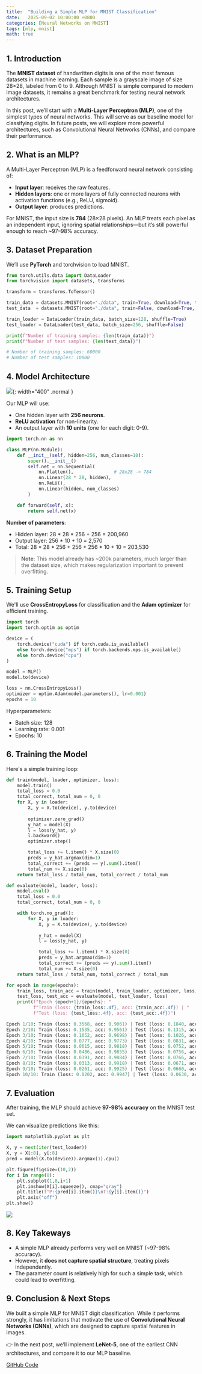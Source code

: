 ```yaml
---
title:  "Building a Simple MLP for MNIST Classification"
date:   2025-09-02 10:00:00 +0800
categories: [Neural Networks on MNIST]
tags: [mlp, mnist]
math: true
---
```


## 1. Introduction

The **MNIST dataset** of handwritten digits is one of the most famous datasets in machine learning. Each sample is a grayscale image of size 28×28, labeled from 0 to 9. Although MNIST is simple compared to modern image datasets, it remains a great benchmark for testing neural network architectures.

In this post, we’ll start with a **Multi-Layer Perceptron (MLP)**, one of the simplest types of neural networks. This will serve as our baseline model for classifying digits. In future posts, we will explore more powerful architectures, such as Convolutional Neural Networks (CNNs), and compare their performance.

## 2. What is an MLP?

A Multi-Layer Perceptron (MLP) is a feedforward neural network consisting of:
- **Input layer**: receives the raw features.
- **Hidden layers**: one or more layers of fully connected neurons with activation functions (e.g., ReLU, sigmoid).
- **Output layer**: produces predictions.

For MNIST, the input size is **784** (28×28 pixels). An MLP treats each pixel as an independent input, ignoring spatial relationships—but it’s still powerful enough to reach ~97–98% accuracy.

## 3. Dataset Preparation

We’ll use **PyTorch** and torchvision to load MNIST.

```python
from torch.utils.data import DataLoader
from torchvision import datasets, transforms

transform = transforms.ToTensor()

train_data = datasets.MNIST(root="./data", train=True, download=True, transform=transform)
test_data  = datasets.MNIST(root="./data", train=False, download=True, transform=transform)

train_loader = DataLoader(train_data, batch_size=128, shuffle=True)
test_loader = DataLoader(test_data, batch_size=256, shuffle=False)
```

```python
print(f"Number of training samples: {len(train_data)}")
print(f"Number of test samples: {len(test_data)}")

# Number of training samples: 60000
# Number of test samples: 10000
```

## 4. Model Architecture

![](./assets/img/posts/20250902_mlp_architecture.png){: width="400" .normal }

Our MLP will use:
- One hidden layer with **256 neurons**.
- **ReLU activation** for non-linearity.
- An output layer with **10 units** (one for each digit: 0-9).

```python
import torch.nn as nn

class MLP(nn.Module):
    def __init__(self, hidden=256, num_classes=10):
        super().__init__()
        self.net = nn.Sequential(
            nn.Flatten(),               # 28x28 -> 784
            nn.Linear(28 * 28, hidden),
            nn.ReLU(),
            nn.Linear(hidden, num_classes)
        )

    def forward(self, x):
        return self.net(x)
```

**Number of parameters**:
- Hidden layer: 28 * 28 * 256 + 256 = 200,960
- Output layer: 256 * 10 + 10 = 2,570
- Total: 28 * 28 * 256 + 256 + 256 * 10 + 10 = 203,530

> **Note**: This model already has ~200k parameters, much larger than the dataset size, which makes regularization important to prevent overfitting.

## 5. Training Setup

We'll use **CrossEntropyLoss** for classification and the **Adam optimizer** for efficient training.

```python
import torch
import torch.optim as optim

device = (
    torch.device("cuda") if torch.cuda.is_available()
    else torch.device("mps") if torch.backends.mps.is_available()
    else torch.device("cpu")
)

model = MLP()
model.to(device)

loss = nn.CrossEntropyLoss()
optimizer = optim.Adam(model.parameters(), lr=0.001)
epochs = 10
```

Hyperparameters:
- Batch size: 128
- Learning rate: 0.001
- Epochs: 10

## 6. Training the Model

Here's a simple training loop:

```python
def train(model, loader, optimizer, loss):
    model.train()
    total_loss = 0.0
    total_correct, total_num = 0, 0
    for X, y in loader:
        X, y = X.to(device), y.to(device)
        
        optimizer.zero_grad()
        y_hat = model(X)
        l = loss(y_hat, y)
        l.backward()
        optimizer.step()

        total_loss += l.item() * X.size(0)
        preds = y_hat.argmax(dim=1)
        total_correct += (preds == y).sum().item()
        total_num += X.size(0)
    return total_loss / total_num, total_correct / total_num

def evaluate(model, loader, loss):
    model.eval()
    total_loss = 0.0
    total_correct, total_num = 0, 0

    with torch.no_grad():
        for X, y in loader:
            X, y = X.to(device), y.to(device)
            
            y_hat = model(X)
            l = loss(y_hat, y)

            total_loss += l.item() * X.size(0)
            preds = y_hat.argmax(dim=1)
            total_correct += (preds == y).sum().item()
            total_num += X.size(0)
    return total_loss / total_num, total_correct / total_num

for epoch in range(epochs):
    train_loss, train_acc = train(model, train_loader, optimizer, loss)
    test_loss, test_acc = evaluate(model, test_loader, loss)
    print(f"Epoch {epoch+1}/{epochs}: "
          f"Train (loss: {train_loss:.4f}, acc: {train_acc:.4f}) | "
          f"Test (loss: {test_loss:.4f}, acc: {test_acc:.4f})")
```

```python
Epoch 1/10: Train (loss: 0.3568, acc: 0.9061) | Test (loss: 0.1840, acc: 0.9476)
Epoch 2/10: Train (loss: 0.1535, acc: 0.9561) | Test (loss: 0.1315, acc: 0.9631)
Epoch 3/10: Train (loss: 0.1052, acc: 0.9698) | Test (loss: 0.1026, acc: 0.9695)
Epoch 4/10: Train (loss: 0.0777, acc: 0.9773) | Test (loss: 0.0831, acc: 0.9752)
Epoch 5/10: Train (loss: 0.0615, acc: 0.9818) | Test (loss: 0.0752, acc: 0.9768)
Epoch 6/10: Train (loss: 0.0486, acc: 0.9855) | Test (loss: 0.0756, acc: 0.9758)
Epoch 7/10: Train (loss: 0.0391, acc: 0.9884) | Test (loss: 0.0766, acc: 0.9762)
Epoch 8/10: Train (loss: 0.0313, acc: 0.9918) | Test (loss: 0.0671, acc: 0.9793)
Epoch 9/10: Train (loss: 0.0261, acc: 0.9925) | Test (loss: 0.0660, acc: 0.9786)
Epoch 10/10: Train (loss: 0.0202, acc: 0.9947) | Test (loss: 0.0630, acc: 0.9806)
```

## 7. Evaluation

After training, the MLP should achieve **97-98% accuracy** on the MNIST test set. 

We can visualize predictions like this:

```python
import matplotlib.pyplot as plt

X, y = next(iter(test_loader))
X, y = X[:8], y[:8]
pred = model(X.to(device)).argmax(1).cpu()

plt.figure(figsize=(10,2))
for i in range(8):
    plt.subplot(1,8,i+1)
    plt.imshow(X[i].squeeze(), cmap="gray")
    plt.title(f"P:{pred[i].item()}\nT:{y[i].item()}")
    plt.axis("off")
plt.show()
```

![](./assets/img/posts/20250902_evaluation.png)

## 8. Key Takeways

- A simple MLP already performs very well on MNIST (~97-98% accuracy).
- However, it **does not capture spatial structure**, treating pixels independently.
- The parameter count is relatively high for such a simple task, which could lead to overfitting.

## 9. Conclusion & Next Steps

We built a simple MLP for MNIST digit classification. While it performs strongly, it has limitations that motivate the use of **Convolutional Neural Networks (CNNs)**, which are designed to capture spatial features in images.

👉 In the next post, we’ll implement **LeNet-5**, one of the earliest CNN architectures, and compare it to our MLP baseline.

[GitHub Code](https://github.com/derekzhouai/derekzhou-ai-blog-code/blob/main/mnist_mlp.ipynb)